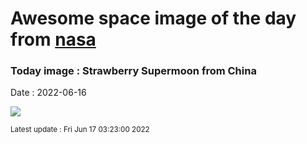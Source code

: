 
# Awesome space image of the day from [nasa](https://api.nasa.gov/)

### Today image : Strawberry Supermoon from China

Date : 2022-06-16


![](https://apod.nasa.gov/apod/image/2206/StrawberrySupermoonfromChina1024.jpg)

<small>Latest update : Fri Jun 17 03:23:00 2022</small>


